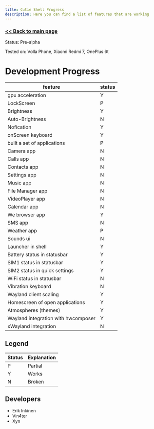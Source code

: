 ```yaml
---
title: Cutie Shell Progress
description: Here you can find a list of features that are working
---
```


### [<< Back to main page](/)

Status: Pre-alpha

Tested on: Volla Phone, Xiaomi Redmi 7, OnePlus 6t

# Development Progress 

|feature  | status |
| --- | --- |
| gpu acceleration | Y |
| LockScreen| P |
| Brightness | Y |
| Auto-Brightness | N |
| Nofication | Y |
| onScreen keyboard| Y |
| built a set of applications| P |
| Camera app| N |
| Calls app| N |
| Contacts app| N |
| Settings app| N |
| Music app| N |
| File Manager app| N |
| VideoPlayer app| N |
| Calendar app | N |
| We browser app | Y |
| SMS app| N |
| Weather app| P |
| Sounds ui| N |
| Launcher in shell| Y | 
| Battery status in statusbar| Y |
| SIM1 status in statusbar| Y |
| SIM2 status in quick settings| Y |
| WiFi status in statusbar| N |
| Vibration keyboard| N |
| Wayland client scaling | Y |
| Homescreen of open applications| Y |
| Atmospheres (themes) | Y |
| Wayland integration with hwcomposer| Y |
| xWayland integration| N |

## Legend

|Status  | Explanation |
| --- | --- |
| P |  Partial |
| Y |  Works |
| N |  Broken |

## Developers

* Erik Inkinen
* Vin4ter
* Xyn
